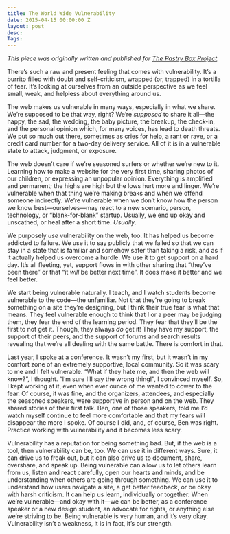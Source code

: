```yaml
---
title: The World Wide Vulnerability
date: 2015-04-15 00:00:00 Z
layout: post
desc: 
Tags: 
---
```


*This piece was originally written and published for [The Pastry Box Project](https://the-pastry-box-project.net/sameera-kapila/2015-april-15).*

<p>There’s such a raw and present feeling that comes with vulnerability. It’s a burrito filled with doubt and self-criticism, wrapped (or, trapped) in a tortilla of fear. It’s looking at ourselves from an outside perspective as we feel small, weak, and helpless about everything around us. </p>
<p>The web makes us vulnerable in many ways, especially in what we share. We’re supposed to be that way, right? We’re <em>supposed</em> to share it all—the happy, the sad, the wedding, the baby picture, the breakup, the check-in, and the personal opinion which, for many voices, has lead to death threats. We put so much out there, sometimes as cries for help, a rant or rave, or a credit card number for a two-day delivery service. All of it is in a vulnerable state to attack, judgment, or exposure.</p>
<p>The web doesn’t care if we’re seasoned surfers or whether we’re new to it. Learning how to make a website for the very first time, sharing photos of our children, or expressing an unpopular opinion. Everything is amplified and permanent; the highs are high but the lows hurt more and linger. We’re vulnerable when that thing we’re making breaks and when we offend someone indirectly. We’re vulnerable when we don’t know how the person we know best—ourselves—may react to a new scenario, person, technology, or “blank-for-blank” startup. Usually, we end up okay and unscathed, or heal after a short time. <em>Usually</em>.</p>
<p>We purposely <em>use</em> vulnerability on the web, too. It has helped us become addicted to failure. We use it to say publicly that we failed so that we can stay in a state that is familiar and somehow safer than taking a risk, and as if it actually helped us overcome a hurdle. We use it to get support on a hard day. It’s all fleeting, yet, support flows in with other sharing that “they’ve been there” or that “it <em>will</em> be better next time”. It does make it better and we feel better.</p>
<p>We start being vulnerable naturally. I teach, and I watch students become vulnerable to the code—the unfamiliar. Not that they're going to break something on a site they’re designing, but I think their true fear is what that means. They feel vulnerable enough to think that I or a peer may be judging them, they fear the end of the learning period. They fear that they’ll be the first to not get it. Though, they always <em>do</em> get it! They have my support, the support of their peers, and the support of forums and search results revealing that we’re all dealing with the same battle. There is comfort in that.</p>
<p>Last year, I spoke at a conference. It wasn’t my first, but it wasn’t in my comfort zone of an extremely supportive, local community. So it was scary to me and I felt vulnerable. “What if they hate me, and then the web will know?”, I thought. “I’m sure I’ll say the wrong thing!”, I convinced myself. So, I kept working at it, even when ever ounce of me wanted to cower to the fear. Of course, it was fine, and the organizers, attendees, and especially the seasoned speakers, were supportive in person and on the web. They shared stories of their first talk. Ben, one of those speakers, told me I’d watch myself continue to feel more comfortable and that my fears will disappear the more I spoke. Of course I did, and, of course, Ben was right. Practice working with vulnerability and it becomes less scary.</p>
<p>Vulnerability has a reputation for being something bad. But, if the web is a tool, then vulnerability can be, too. We can use it in different ways. Sure, it can drive us to freak out, but it can also drive us to document, share, overshare, and speak up. Being vulnerable can allow us to let others learn from us, listen and react carefully, open our hearts and minds, and be understanding when others are going through something. We can use it to understand how users navigate a site, a get better feedback, or be okay with harsh criticism. It can help us learn, individually or together. When we’re vulnerable—and okay with it—we can be better, as a conference speaker or a new design student, an advocate for rights, or anything else we’re striving to be. Being vulnerable is very human, and it’s very okay. Vulnerability isn’t a weakness, it is in fact, it’s our strength.</p>